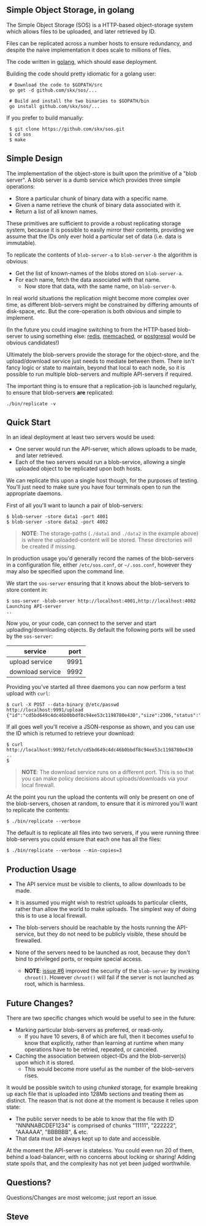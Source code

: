 Simple Object Storage, in golang
--------------------------------

The Simple Object Storage (SOS) is a HTTP-based object-storage system
which allows files to be uploaded, and later retrieved by ID.

Files can be replicated across a number hosts to ensure redundancy,
and despite the naive implementation it does scale to millions of files.

The code written in [golang](http://golang.com/), which should ease deployment.

Building the code should pretty idiomatic for a golang user:

     # Download the code to $GOPATH/src
     go get -d github.com/skx/sos/...

     # Build and install the two binaries to $GOPATH/bin
     go install github.com/skx/sos/...

If you prefer to build manually:

     $ git clone https://github.com/skx/sos.git
     $ cd sos
     $ make



Simple Design
-------------

The implementation of the object-store is built upon the primitive of a "blob server".  A blob server is a dumb service which provides three simple operations:

* Store a particular chunk of binary data with a specific name.
* Given a name retrieve the chunk of binary data associated with it.
* Return a list of all known names.

These primitives are sufficient to provide a robust replicating storage system, because it is possible to easily mirror their contents, providing we assume that the IDs only ever hold a particular set of data (i.e. data is immutable).

To replicate the contents of `blob-server-a` to `blob-server-b` the algorithm is obvious:

* Get the list of known-names of the blobs stored on `blob-server-a`.
* For each name, fetch the data associated with that name.
    * Now store that data, with the same name, on `blob-server-b`.

In real world situations the replication might become more complex over time, as different blob-servers might be constrained by differing amounts of disk-space, etc.  But the core-operation is both obvious and simple to implement.

(In the future you could imagine switching to from the HTTP-based blob-server to using something else: [redis](http://redis.io/), [memcached](https://memcached.org/), or [postgresql](http://postgresql.org/) would be obvious candidates!)

Ultimately the blob-servers provide the storage for the object-store, and the upload/download service just needs to mediate between them.  There isn't fancy logic or state to maintain, beyond that local to each node, so it is possible to run multiple blob-servers and multiple API-servers if required.

The important thing is to ensure that a replication-job is launched regularly, to ensure that blob-servers __are__ replicated:

    ./bin/replicate -v


Quick Start
-----------

In an ideal deployment at least two servers would be used:

* One server would run the API-server, which allows uploads to be made, and later retrieved.
* Each of the two servers would run a blob-service, allowing a single uploaded object to be replicated upon both hosts.

We can replicate this upon a single host though, for the purposes of testing.  You'll just need to make sure you have four terminals open to run the appropriate daemons.

First of all you'll want to launch a pair of blob-servers:

    $ blob-server -store data1 -port 4001
    $ blob-server -store data2 -port 4002

> **NOTE**: The storage-paths (`./data1` and `./data2` in the example above) is where the uploaded-content will be stored.  These directories will be created if missing.

In production usage you'd generally record the names of the blob-servers in a configuration file, either `/etc/sos.conf`, or `~/.sos.conf`, however they may also be specified upon the command line.

We start the `sos-server` ensuring that it knows about the blob-servers to store content in:

    $ sos-server -blob-server http://localhost:4001,http://localhost:4002
    Launching API-server
    ..


Now you, or your code, can connect to the server and start uploading/downloading objects.  By default the following ports will be used by the `sos-server`:

|service          | port |
|---------------- | ---- |
| upload service   | 9991 |
| download service | 9992 |

Providing you've started all three daemons you can now perform a test upload with `curl`:

    $ curl -X POST --data-binary @/etc/passwd  http://localhost:9991/upload
    {"id":"cd5bd649c4dc46b0bbdf8c94ee53c1198780e430","size":2306,"status":"OK"}

If all goes well you'll receive a JSON-response as shown, and you can use the ID which is returned to retrieve your download:

    $ curl http://localhost:9992/fetch/cd5bd649c4dc46b0bbdf8c94ee53c1198780e430
    ..
    $

> **NOTE**: The download service runs on a different port.  This is so that you can make policy decisions about uploads/downloads via your local firewall.

At the point you run the upload the contents will only be present on one of the blob-servers, chosen at random, to ensure that it is mirrored you'll want to replicate the contents:

    $ ./bin/replicate --verbose

The default is to replicate all files into two servers, if you were running three blob-servers you could ensure that each one has all the files:

    $ ./bin/replicate --verbose --min-copies=3




Production Usage
----------------

* The API service must be visible to clients, to allow downloads to be made.

* It is assumed you might wish to restrict uploads to particular clients, rather than allow the world to make uploads.  The simplest way of doing this is to use a local firewall.

* The blob-servers should be reachable by the hosts running the API-service, but they do not need to be publicly visible, these should be firewalled.

* None of the servers need to be launched as root, because they don't bind to privileged ports, or require special access.
    * **NOTE**: [issue #6](https://github.com/skx/sos/issues/6) improved the security of the `blob-server` by invoking `chroot()`.  However `chroot()` will fail if the server is not launched as root, which is harmless.



Future Changes?
---------------

There are two specific changes which would be useful to see in the future:

* Marking particular blob-servers as preferred, or read-only.
     * If you have 10 severs, 8 of which are full, then it becomes useful to know that explicitly, rather than learning at runtime when many operations have to be retried, repeated, or canceled.
* Caching the association between object-IDs and the blob-server(s) upon which it is stored.
     * This would become more useful as the number of the blob-servers rises.

It would be possible switch to using _chunked_ storage, for example breaking up each file that is uploaded into 128Mb sections and treating them as distinct.  The reason that is not done at the moment is because it relies upon state:

* The public server needs to be able to know that the file with ID "NNNNABCDEF1234" is comprised of chunks "11111", "222222", "AAAAAA", "BBBBBB", & etc.
* That data must be always kept up to date and accessible.

At the moment the API-server is stateless.  You could even run 20 of them, behind a load-balancer, with no concerns about locking or sharing!  Adding state spoils that, and the complexity has not yet been judged worthwhile.


Questions?
----------

Questions/Changes are most welcome; just report an issue.

Steve
--
